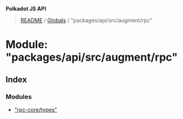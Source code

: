 **Polkadot JS API**

> [README](../README.md) / [Globals](../globals.md) / "packages/api/src/augment/rpc"

# Module: "packages/api/src/augment/rpc"

## Index

### Modules

* ["rpc-core/types"](_packages_api_src_augment_rpc_._rpc_core_types_.md)
